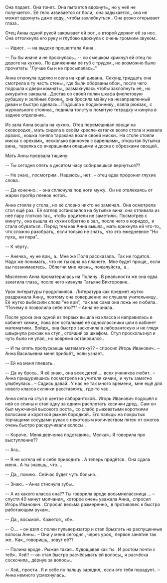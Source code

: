 Она падает.. Она тонет.. Она пытается вдохнуть,, но у неё не получается.. Её тело извивается от боли,, она задыхается,, она не может вдохнуть даже воду,, чтобы захлебнуться.. Она резко открывает глаза..

Отец Анны одной рукой закрывает ей рот,, а второй держит её за нос.. Она оттолкнула его руку и глубоко вдохнула с очень громким звуком..

-- Идиот.. -- на выдохе прошептала Анна..

-- Ты бы иначе и не проснулась.. -- со смешком крикнул ей отец по дороге на кухню.. По движениям её губ с трудом,, но возможно было прочитать: "Лучше бы и не просыпалась.."

Анна откинула одеяло и села на край дивана.. Секунд тридцать она смотрела в ту часть стены,, где были оборваны обои,, после чего подошла к двери комнаты,, размахнулась чтобы захлопнуть её,, но аккуратно закрыла.. Достав со своей полки шкафа фиолетовую рубашку и зелёные брюки,, она бросила майку на незаправленный диван и быстро оделась.. Подошла к подоконнику,, взяла рюкзак,, с журнального столика,, подняла толстую помятую тетрадку и кинула в заднее отделение..

Из зала Анна вошла на кухню.. Отец перемешивал овощи на сковородке,, мать сидела в своём кресле-каталке возле стола и жевала арахис,, кошка гоняла таракана возле своей миски.. На столе стояли миска с орехами,, несколько ванночек с вареньями,, открытая бутылка вина,, тарелка со вчерашними оладьями и доска с обрезками овощей..

Мать Анны прервала тишину:

-- Ты сегодня опять в десятом часу собираешься вернуться??

-- Не знаю,, посмотрим.. Надеюсь,, нет.. – отец едва проронил глухие слова..

-- Да конечно.. – она сплюнула под ноги мужу.. Он не отвлекаясь от жарки протёр плевок ногой..

Анна стояла у стола,, но её словно никто не замечал.. Она осмотрела стол ещё раз.. Её взгляд остановился на бутылке вина: она отпивала из неё пару глотков так,, чтобы родители не заметили.. Посмотрев с минуту,, она вышла из кухни обратно в зал,, после чего в коридор,, и стала обуваться.. Перед тем как Анна вышла,, мать крикнула ей что-то,, что сложно разобрать,, если только не знать,, что это ежедневное "Ни пуха,, ни пера"..

-- К чёрту..

-- Анечка,, ну не ври,, а.. Мне же Поля рассказала.. Так не годится.. Надо же понимать,, что не ты одна на планете.. Мне будет проще,, если вы позанимаетесь.. Облегчи мне жизнь,, пожалуйста,, а..

Мысленно Анна проматерилась на Полину.. В реальности же она едва закатила глаза,, после чего кивнула Татьяне Викторовне..

Урок литературы продолжился.. Литература как предмет жутко раздражала Анну,, поэтому она совершенно не слушала учительницу.. Её жутко выбесили слова “не ври”,, так как сама она ложь не любила.. “Почему я позволила себе это??” – Анна не знала..

После урока она одной из первых вышла из класса и направилась в кабинет химии,, пока все остальные её одноклассники шли в кабинет математики.. Войдя,, она быстро заскочила в лаборантскую и не глядя швырнула рюкзак на стул,, стоящий за шкафом.. Стул проскользнул и чуть было не упал,, но вовремя остановился..

-- И ты опять пропускаешь математику?? – спросил Игорь Иванович.. – Анна Васильевна меня прибьёт,, если узнает..

-- Ей на меня плевать..

-- Да ну брось.. Я её знаю,, она всех детей…. всех учеников любит.. – Анна прищурившись посмотрела на учителя химии,, и чуть заметно улыбнулась.. – Садись давай.. У нас не так много времени,, мне ещё для нового класса склянки расставлять,, где-то час..

Анна села на стул в центре лаборантской.. Игорь Иванович подошёл к ней со спины и стал одну за одним расплетать косички дред.. Сам он был мужчиной высокого роста,, со слабо рыжеватыми короткими волосами и короткой рыжей бородкой.. Его пальцы на покрытых торчащими сосудами руках с некоторым количеством пятен от ожогов очень быстро раскручивали волосы..

-- Короче.. Меня девчонка подставила.. Мелкая.. Я говорила про выступление??

-- Ага..

-- Я не хотела её к себе приводить.. А теперь придётся.. Она сдала меня.. А ты знаешь,, что….

-- Да,, помню.. Сейчас будет чуть больно..

-- Знаю.. – Анна стиснула зубы..

-- А из какого класса она?? Ты говорила вроде восьмиклассница…. – спустя 40 минут молчания,, которое очень уважала Анна,, спросил Игорь Иванович.. Спросил весьма размеренно,, в противовес к быстро работающим рукам..

-- Да,, восьмой.. Кажется,, «б»..

-- О…. – он взял с полки пульверизатор и стал брызгать на распущенные волосы Анны.. – Они у меня сегодня,, через урок,, первое занятие так же.. Как,, говоришь,, зовут её??

-- Полина вроде.. Рыжая такая.. Худощавая как ты.. И ростом почти с тебя.. Хэй!! -- он стал быстро расчёсывать ей волосы,, и расчёска соскочила,, дёрнув за волосы..

-- Хэй,, прости.. Я и себе по пальцу зарядил,, если это тебя порадует.. – Анна немного усмехнулась..